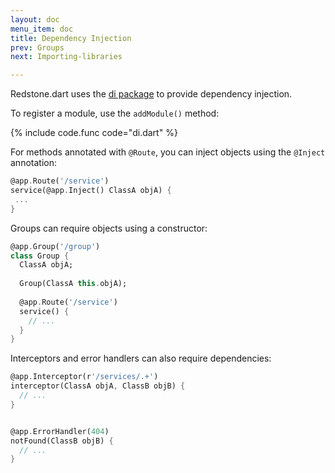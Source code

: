 ```yaml
---
layout: doc
menu_item: doc
title: Dependency Injection
prev: Groups
next: Importing-libraries

---
```

Redstone.dart uses the [di package](http://pub.dartlang.org/packages/di) to provide dependency injection.

To register a module, use the `addModule()` method:

{% include code.func code="di.dart" %}

For methods annotated with `@Route`, you can inject objects using the `@Inject` annotation:

```dart
@app.Route('/service')
service(@app.Inject() ClassA objA) {
 ...
}
```

Groups can require objects using a constructor:

```dart
@app.Group('/group')
class Group {
  ClassA objA;
  
  Group(ClassA this.objA);
  
  @app.Route('/service')
  service() {
    // ...
  }
}
```

Interceptors and error handlers can also require dependencies:

```dart
@app.Interceptor(r'/services/.+')
interceptor(ClassA objA, ClassB objB) {
  // ...
}


@app.ErrorHandler(404)
notFound(ClassB objB) {
  // ...
}
```
